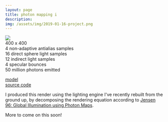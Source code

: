 ```yaml
---
layout: page
title: photon mapping i
description:
img: /assets/img/2019-01-16-project.png
---
```


<div class="img_row">
  <img class="col" src="{{ site.baseurl }}/assets/img/2019-01-16-project.png">
</div>
<div class="caption">
  400 x 400<br/>
  4 non-adaptive antialias samples<br/>
  16 direct sphere light samples<br/>
  12 indirect light samples<br/>
  4 specular bounces<br/>
  50 million photons emitted
</div>

[model](http://www.prinmath.com/csci5229/OBJ/index.html)  
[source code](https://github.com/wilimitis/illumin8r)

I produced this render using the lighting engine I've recently rebuilt from the ground up, by decomposing the rendering equation according to [Jensen 96: Global Illumination using Photon Maps](http://graphics.ucsd.edu/~henrik/papers/photon_map/global_illumination_using_photon_maps_egwr96.pdf).

More to come on this soon!
